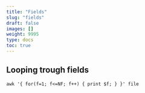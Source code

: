 ```yaml
---
title: "Fields"
slug: "fields"
draft: false
images: []
weight: 9995
type: docs
toc: true
---
```


## Looping trough fields
    awk '{ for(f=1; f<=NF; f++) { print $f; } }' file

